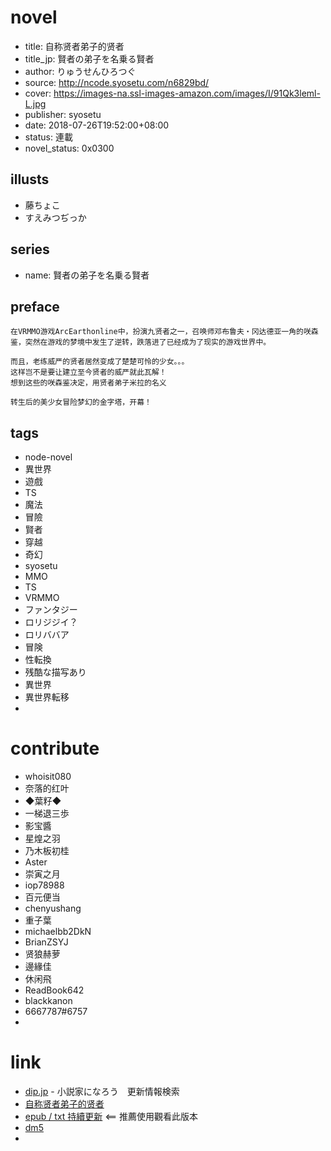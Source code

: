 
# novel

- title: 自称贤者弟子的贤者
- title_jp: 賢者の弟子を名乗る賢者
- author: りゅうせんひろつぐ
- source: http://ncode.syosetu.com/n6829bd/
- cover: https://images-na.ssl-images-amazon.com/images/I/91Qk3leml-L.jpg
- publisher: syosetu
- date: 2018-07-26T19:52:00+08:00
- status: 連載
- novel_status: 0x0300

## illusts

- 藤ちょこ
- すえみつぢっか

## series

- name: 賢者の弟子を名乗る賢者

## preface

```
在VRMMO游戏ArcEarthonline中，扮演九贤者之一，召唤师邓布鲁夫・冈达德亚一角的咲森鉴，突然在游戏的梦境中发生了逆转，跌落进了已经成为了现实的游戏世界中。

而且，老练威严的贤者居然变成了楚楚可怜的少女。。。 
这样岂不是要让建立至今贤者的威严就此瓦解！
想到这些的咲森鉴决定，用贤者弟子米拉的名义

转生后的美少女冒险梦幻的金字塔，开幕！
```

## tags

- node-novel
- 異世界
- 遊戲
- TS
- 魔法
- 冒險
- 賢者
- 穿越
- 奇幻
- syosetu
- MMO
- TS
- VRMMO
- ファンタジー
- ロリジジイ？
- ロリババア
- 冒険
- 性転換
- 残酷な描写あり
- 異世界
- 異世界転移
- 

# contribute

- whoisit080
- 奈落的红叶
- ◆葉籽◆
- 一梯退三歩
- 影宝醬
- 星煌之羽
- 乃木板初桂
- Aster
- 崇寅之月
- iop78988
- 百元便当
- chenyushang
- 重子葉
- michaelbb2DkN
- BrianZSYJ
- 贤狼赫萝
- 邊緣佳
- 休闲飛
- ReadBook642
- blackkanon
- 6667787#6757
- 

# link

- [dip.jp](https://narou.dip.jp/search.php?text=n6829bd&novel=all&genre=all&new_genre=all&length=0&down=0&up=100) - 小説家になろう　更新情報検索
- [自称贤者弟子的贤者](https://tieba.baidu.com/f?kw=%E8%87%AA%E7%A7%B0%E8%B4%A4%E8%80%85%E5%BC%9F%E5%AD%90%E7%9A%84%E8%B4%A4%E8%80%85&ie=utf-8 "自称贤者弟子的贤者")
- [epub / txt 持續更新](https://tieba.baidu.com/p/5664828470) <== 推薦使用觀看此版本
- [dm5](http://www.dm5.com/manhua-zichenxianzhedizidexianzhe/)
- 

